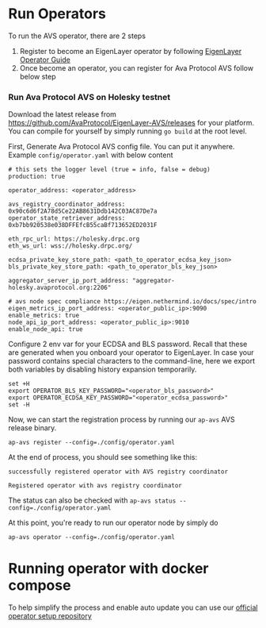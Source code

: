 # Run Operators

To run the AVS operator, there are 2 steps

1. Register to become an EigenLayer operator by following [EigenLayer Operator Guide](https://docs.eigenlayer.xyz/eigenlayer/operator-guides/operator-introduction)
2. Once become an operator, you can register for Ava Protocol AVS follow below step

### Run Ava Protocol AVS on Holesky testnet

Download the latest release from https://github.com/AvaProtocol/EigenLayer-AVS/releases for your platform. You can compile for yourself by simply running `go build` at the root level.

First, Generate Ava Protocol AVS config file. You can put it anywhere. Example `config/operator.yaml` with below content

```
# this sets the logger level (true = info, false = debug)
production: true

operator_address: <operator_address>

avs_registry_coordinator_address: 0x90c6d6f2A78d5Ce22AB8631Ddb142C03AC87De7a
operator_state_retriever_address: 0xb7bb920538e038DFFEfcB55caBf713652ED2031F

eth_rpc_url: https://holesky.drpc.org
eth_ws_url: wss://holesky.drpc.org/

ecdsa_private_key_store_path: <path_to_operator_ecdsa_key_json>
bls_private_key_store_path: <path_to_operator_bls_key_json>

aggregator_server_ip_port_address: "aggregator-holesky.avaprotocol.org:2206"

# avs node spec compliance https://eigen.nethermind.io/docs/spec/intro
eigen_metrics_ip_port_address: <operator_public_ip>:9090
enable_metrics: true
node_api_ip_port_address: <operator_public_ip>:9010
enable_node_api: true
```

Configure 2 env var for your ECDSA and BLS password. Recall that these are generated when you onboard your operator to EigenLayer. In case your password contains special characters to the command-line, here we export both variables by disabling history expansion temporarily.
```
set +H
export OPERATOR_BLS_KEY_PASSWORD="<operator_bls_password>"
export OPERATOR_ECDSA_KEY_PASSWORD="<operator_ecdsa_password>"
set -H
```

Now, we can start the registration process by running our `ap-avs` AVS release binary.

```
ap-avs register --config=./config/operator.yaml
```

At the end of process, you should see something like this:

```
successfully registered operator with AVS registry coordinator

Registered operator with avs registry coordinator
```

The status can also be checked with `ap-avs status --config=./config/operator.yaml`

At this point, you're ready to run our operator node by simply do

```
ap-avs operator --config=./config/operator.yaml
```

# Running operator with docker compose

To help simplify the process and enable auto update you can use our [official
operator setup repository](https://github.com/AvaProtocol/ap-operator-setup)
